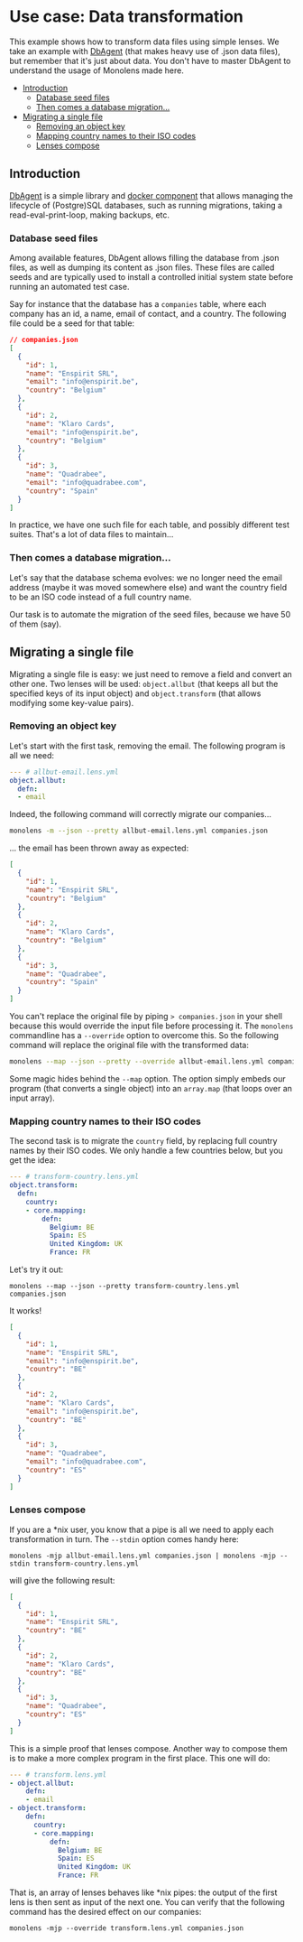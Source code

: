 # Use case: Data transformation

This example shows how to transform data files using simple lenses. We take an
example with [DbAgent](https://github.com/enspirit/dbagent) (that makes heavy
use of .json data files), but remember that it's just about  data. You don't
have to master DbAgent to understand the usage of Monolens made here.

- [Introduction](#introduction)
  - [Database seed files](#database-seed-files)
  - [Then comes a database migration...](#then-comes-a-database-migration)
- [Migrating a single file](#migrating-a-single-file)
  - [Removing an object key](#removing-an-object-key)
  - [Mapping country names to their ISO codes](#mapping-country-names-to-their-iso-codes)
  - [Lenses compose](#lenses-compose)

## Introduction

[DbAgent](https://github.com/enspirit/dbagent) is a simple library and
[docker component](https://hub.docker.com/r/enspirit/dbagent) that allows
managing the lifecycle of (Postgre)SQL databases, such as running
migrations, taking a read-eval-print-loop, making backups, etc.

### Database seed files

Among available features, DbAgent allows filling the database from .json
files, as well as dumping its content as .json files. These files are called
seeds and are typically used to install a controlled initial system state before
running an automated test case.

Say for instance that the database has a `companies` table, where each company
has an id, a name, email of contact, and a country. The following file could be
a seed for that table:

```json
// companies.json
[
  {
    "id": 1,
    "name": "Enspirit SRL",
    "email": "info@enspirit.be",
    "country": "Belgium"
  },
  {
    "id": 2,
    "name": "Klaro Cards",
    "email": "info@enspirit.be",
    "country": "Belgium"
  },
  {
    "id": 3,
    "name": "Quadrabee",
    "email": "info@quadrabee.com",
    "country": "Spain"
  }
]
```

In practice, we have one such file for each table, and possibly different test
suites. That's a lot of data files to maintain...

### Then comes a database migration...

Let's say that the database schema evolves: we no longer need the email address
(maybe it was moved somewhere else) and want the country field to be an ISO code
instead of a full country name.

Our task is to automate the migration of the seed files, because we have 50 of
them (say).

## Migrating a single file

Migrating a single file is easy: we just need to remove a field and convert an
other one. Two lenses will be used: `object.allbut` (that keeps all but the
specified keys of its input object) and `object.transform` (that allows
modifying some key-value pairs).

### Removing an object key

Let's start with the first task, removing the email. The following program
is all we need:

```yaml
--- # allbut-email.lens.yml
object.allbut:
  defn:
  - email
```

Indeed, the following command will correctly migrate our companies...

```sh
monolens -m --json --pretty allbut-email.lens.yml companies.json
```

... the email has been thrown away as expected:

```json
[
  {
    "id": 1,
    "name": "Enspirit SRL",
    "country": "Belgium"
  },
  {
    "id": 2,
    "name": "Klaro Cards",
    "country": "Belgium"
  },
  {
    "id": 3,
    "name": "Quadrabee",
    "country": "Spain"
  }
]
```

You can't replace the original file by piping `> companies.json` in your shell
because this would override the input file before processing it. The `monolens`
commandline has a `--override` option to overcome this. So the following command
will replace the original file with the transformed data:

```sh
monolens --map --json --pretty --override allbut-email.lens.yml companies.json
```

Some magic hides behind the `--map` option. The option simply embeds our program
(that converts a single object) into an `array.map` (that loops over an input
array).

### Mapping country names to their ISO codes

The second task is to migrate the `country` field, by replacing full country
names by their ISO codes. We only handle a few countries below, but you get the
idea:

```yaml
--- # transform-country.lens.yml
object.transform:
  defn:
    country:
    - core.mapping:
        defn:
          Belgium: BE
          Spain: ES
          United Kingdom: UK
          France: FR
```

Let's try it out:

```shell
monolens --map --json --pretty transform-country.lens.yml companies.json
```

It works!

```json
[
  {
    "id": 1,
    "name": "Enspirit SRL",
    "email": "info@enspirit.be",
    "country": "BE"
  },
  {
    "id": 2,
    "name": "Klaro Cards",
    "email": "info@enspirit.be",
    "country": "BE"
  },
  {
    "id": 3,
    "name": "Quadrabee",
    "email": "info@quadrabee.com",
    "country": "ES"
  }
]
```

### Lenses compose

If you are a *nix user, you know that a pipe is all we need to apply each
transformation in turn. The `--stdin` option comes handy here:

```shell
monolens -mjp allbut-email.lens.yml companies.json | monolens -mjp --stdin transform-country.lens.yml
```

will give the following result:

```json
[
  {
    "id": 1,
    "name": "Enspirit SRL",
    "country": "BE"
  },
  {
    "id": 2,
    "name": "Klaro Cards",
    "country": "BE"
  },
  {
    "id": 3,
    "name": "Quadrabee",
    "country": "ES"
  }
]
```

This is a simple proof that lenses compose. Another way to compose them is to
make a more complex program in the first place. This one will do:

```yaml
--- # transform.lens.yml
- object.allbut:
    defn:
    - email
- object.transform:
    defn:
      country:
      - core.mapping:
          defn:
            Belgium: BE
            Spain: ES
            United Kingdom: UK
            France: FR
```

That is, an array of lenses behaves like *nix pipes: the output of the first
lens is then sent as input of the next one. You can verify that the following
command has the desired effect on our companies:

```shell
monolens -mjp --override transform.lens.yml companies.json
```
